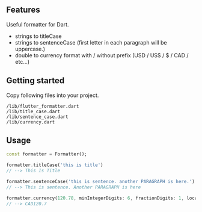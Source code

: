 <!-- 
This README describes the package. If you publish this package to pub.dev,
this README's contents appear on the landing page for your package.

For information about how to write a good package README, see the guide for
[writing package pages](https://dart.dev/guides/libraries/writing-package-pages). 

For general information about developing packages, see the Dart guide for
[creating packages](https://dart.dev/guides/libraries/create-library-packages)
and the Flutter guide for
[developing packages and plugins](https://flutter.dev/developing-packages). 
-->

## Features

Useful formatter for Dart.
* strings to titleCase
* strings to sentenceCase (first letter in each paragraph will be uppercase.)
* double to currency format with / without prefix (USD / US$ / $ / CAD / etc...)
## Getting started

Copy following files into your project.
```
/lib/flutter_formatter.dart
/lib/title_case.dart
/lib/sentence_case.dart
/lib/currency.dart
```

## Usage

```dart
const formatter = Formatter();

formatter.titleCase('this is title') 
// --> This Is Title

formatter.sentenceCase('this is sentence. another PARAGRAPH is here.') 
// --> This is sentence. Another PARAGRAPH is here

formatter.currency(120.78, minIntegerDigits: 6, fractionDigits: 1, locale: Locale.ca, showPrefix: true, prefixType: CurrencyPrefix.code)
// --> CAD120.7
```